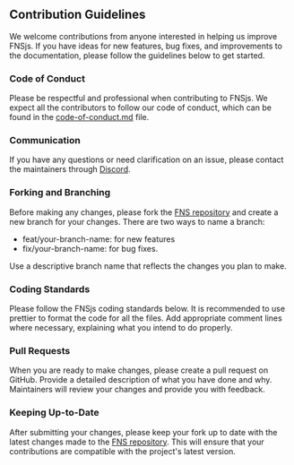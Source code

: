 ## Contribution Guidelines

We welcome contributions from anyone interested in helping us improve FNSjs. If you have ideas for new features, bug fixes, and improvements to the documentation, please follow the guidelines below to get started.

### Code of Conduct
Please be respectful and professional when contributing to FNSjs. We expect all the contributors to follow our code of conduct, which can be found in the [code-of-conduct.md](https://github.com/spheronFdn/fns/blob/aayush/sph-1169/.github/code-of-conduct.md) file.

### Communication
If you have any questions or need clarification on an issue, please contact the maintainers through [Discord](https://discord.com/invite/ahxuCtm).

### Forking and Branching
Before making any changes, please fork the [FNS repository](https://github.com/spheronFdn/fns) and create a new branch for your changes. There are two ways to name a branch: 
- feat/your-branch-name: for new features 
- fix/your-branch-name: for bug fixes.

Use a descriptive branch name that reflects the changes you plan to make.

### Coding Standards
Please follow the FNSjs coding standards below. It is recommended to use prettier to format the code for all the files. Add appropriate comment lines where necessary, explaining what you intend to do properly.

### Pull Requests
When you are ready to make changes, please create a pull request on GitHub. Provide a detailed description of what you have done and why. Maintainers will review your changes and provide you with feedback.

### Keeping Up-to-Date
After submitting your changes, please keep your fork up to date with the latest changes made to the [FNS repository](https://github.com/spheronFdn/fns). This will ensure that your contributions are compatible with the project's latest version.
